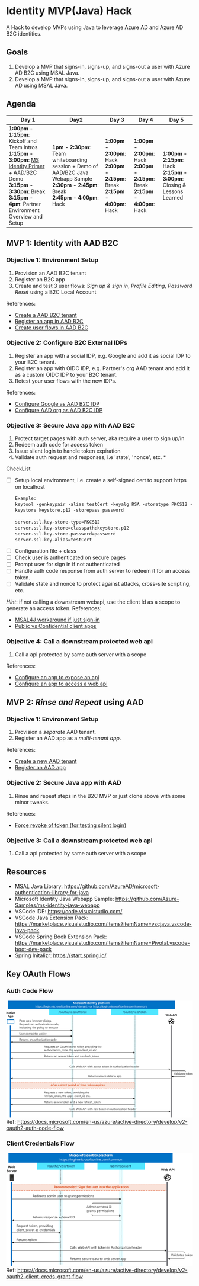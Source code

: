 # Identity MVP(Java) Hack
A Hack to develop MVPs using Java to leverage Azure AD and Azure AD B2C identities. 

## Goals
1. Develop a MVP that signs-in, signs-up, and signs-out a user with Azure AD B2C using MSAL Java.
2. Develop a MVP that signs-in, signs-up, and signs-out a user with Azure AD using MSAL Java.
   
## Agenda
| Day 1 | Day2 | Day 3 | Day 4 | Day 5 |
| --- | --- | --- | --- | --- | 
| **1:00pm - 1:15pm**: Kickoff and Team Intros <br> **1:15pm - 3:00pm**: [MS Identity Primer](https://github.com/becheng/ms-external-identities-primer) + AAD/B2C Demo <br> **3:15pm - 3:30pm**: Break <br> **3:15pm - 4pm**: Partner Environment Overview and Setup | **1pm - 2:30pm**: Team whiteboarding session + Demo of AAD/B2C Java Webapp Sample <br> **2:30pm - 2:45pm**: Break <br> **2:45pm - 4:00pm**: Hack | **1:00pm - 2:00pm**: Hack <br> **2:00pm - 2:15pm**: Break <br> **2:15pm - 4:00pm**: Hack | **1:00pm - 2:00pm**: Hack <br> **2:00pm - 2:15pm**: Break <br> **2:15pm - 4:00pm**: Hack | **1:00pm - 2:15pm**: Hack <br> **2:15pm - 3:00pm**: Closing & Lessons Learned

## MVP 1: Identity with AAD B2C
### Objective 1: Environment Setup
1. Provision an AAD B2C tenant
2. Register an B2C app  
3. Create and test 3 user flows: *Sign up & sign in*, *Profile Editing*, *Password Reset* using a B2C Local Account 

References: 
- [Create a AAD B2C tenant](https://docs.microsoft.com/en-us/azure/active-directory-b2c/tutorial-create-tenant)
- [Register an app in AAD B2C](https://docs.microsoft.com/en-us/azure/active-directory-b2c/tutorial-register-applications?tabs=app-reg-ga)
- [Create user flows in AAD B2C](https://docs.microsoft.com/en-us/azure/active-directory-b2c/tutorial-create-user-flows)


### Objective 2: Configure B2C External IDPs
1. Register an app with a social IDP, e.g. Google and add it as social IDP to your B2C tenant.  
2. Register an app with OIDC IDP, e.g. Partner's org AAD tenant and add it as a custom OIDC IDP to your B2C tenant. 
3. Retest your user flows with the new IDPs.

References:
- [Configure Google as AAD B2C IDP](https://docs.microsoft.com/en-us/azure/active-directory-b2c/identity-provider-google)
- [Configure AAD org as AAD B2C IDP](https://docs.microsoft.com/en-us/azure/active-directory-b2c/identity-provider-azure-ad-single-tenant)


### Objective 3: Secure Java app with AAD B2C
1. Protect target pages with auth server, aka require a user to sign up/in 
2. Redeem auth code for access token
3. Issue silent login to handle token expiration
4. Validate auth request and responses, i.e 'state', 'nonce', etc. *

CheckList
- [ ] Setup local environment, i.e. create a self-signed cert to support https on localhost
  ```
  Example:  
  keytool -genkeypair -alias testCert -keyalg RSA -storetype PKCS12 -keystore keystore.p12 -storepass password

  server.ssl.key-store-type=PKCS12  
  server.ssl.key-store=classpath:keystore.p12  
  server.ssl.key-store-password=password  
  server.ssl.key-alias=testCert
  ```
- [ ] Configuration file + class
- [ ] Check user is authenticated on secure pages 
- [ ] Prompt user for sign in if not authenticated
- [ ] Handle auth code response from auth server to redeem it for an access token.
- [ ] Validate state and nonce to protect against attacks, cross-site scripting, etc.

*Hint*: if not calling a downstream webapi, use the client Id as a scope to generate an access token.
References:
- [MSAL4J workaround if just sign-in](https://github.com/AzureAD/microsoft-authentication-library-for-java/issues/140)
- [Public vs Confidential client apps](https://docs.microsoft.com/en-us/azure/active-directory/develop/msal-client-applications) 

### Objective 4: Call a downstream protected web api 
1. Call a api protected by same auth server with a scope

References: 
- [Configure an app to expose an api](https://docs.microsoft.com/en-us/azure/active-directory/develop/quickstart-configure-app-expose-web-apis)
- [Configure an app to access a web api](https://docs.microsoft.com/en-us/azure/active-directory/develop/quickstart-configure-app-access-web-apis)
  
<!-- 
### * Objective 5: Custom attributes/claims in the User flows
TODO   

### * Objective 6: UI Customization
TODO   

### * Challenge 7: Custom Policies
TODO

* = *Nice to haves*   
-->

## MVP 2: *Rinse and Repeat* using AAD

### Objective 1: Environment Setup
1. Provision a *separate* AAD tenant.
2. Register an AAD app as a *multi-tenant app*.  

References:
- [Create a new AAD tenant](https://docs.microsoft.com/en-us/azure/active-directory/fundamentals/active-directory-access-create-new-tenant) 
- [Register an AAD app](https://docs.microsoft.com/en-us/azure/active-directory/develop/quickstart-register-app)


### Objective 2: Secure Java app with AAD
1. Rinse and repeat steps in the B2C MVP or just clone above with some minor tweaks.

References: 
- [Force revoke of token (for testing silent login)](https://docs.microsoft.com/en-us/azure/active-directory/enterprise-users/users-revoke-access)

### Objective 3: Call a downstream protected web api 
1. Call a api protected by same auth server with a scope


   

   


## Resources
- MSAL Java Library: https://github.com/AzureAD/microsoft-authentication-library-for-java
- Microsoft Identity Java Webapp Sample: https://github.com/Azure-Samples/ms-identity-java-webapp
- VSCode IDE: https://code.visualstudio.com/
- VSCode Java Extension Pack: https://marketplace.visualstudio.com/items?itemName=vscjava.vscode-java-pack
- VSCode Spring Book Extension Pack: https://marketplace.visualstudio.com/items?itemName=Pivotal.vscode-boot-dev-pack
- Spring Initalizr: https://start.spring.io/

## Key OAuth Flows ##

### Auth Code Flow
![](./images/oath-authcode-flow.svg)
Ref: https://docs.microsoft.com/en-us/azure/active-directory/develop/v2-oauth2-auth-code-flow

### Client Credentials Flow
![](./images/oauth-client-creds-flow.svg)
Ref: https://docs.microsoft.com/en-us/azure/active-directory/develop/v2-oauth2-client-creds-grant-flow



